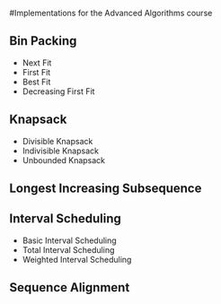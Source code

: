 #Implementations for the Advanced Algorithms course 

## Bin Packing 
  - Next Fit
  - First Fit
  - Best Fit
  - Decreasing First Fit
## Knapsack
  - Divisible Knapsack
  - Indivisible Knapsack
  - Unbounded Knapsack
## Longest Increasing Subsequence
## Interval Scheduling
  - Basic Interval Scheduling
  - Total Interval Scheduling
  - Weighted Interval Scheduling
## Sequence Alignment
